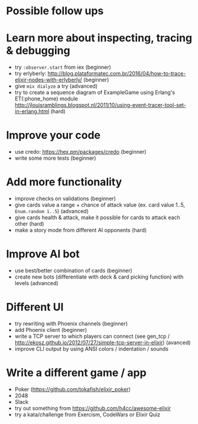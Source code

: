 Possible follow ups
===================

# Learn more about inspecting, tracing & debugging
- try `:observer.start` from iex (beginner)
- try erlyberly: http://blog.plataformatec.com.br/2016/04/how-to-trace-elixir-nodes-with-erlyberly/ (beginner)
- give `mix dialyze` a try (advanced)
- try to create a sequence diagram of ExampleGame using Erlang's ET(:phone_home) module http://jlouisramblings.blogspot.nl/2011/10/using-event-tracer-tool-set-in-erlang.html (hard)

# Improve your code
- use credo: https://hex.pm/packages/credo (beginner)
- write some more tests (beginner)

# Add more functionality
- improve checks on validations (beginner)
- give cards value a range + chance of attack value (ex. card value 1..5, `Enum.random 1..5`) (advanced)
- give cards health & attack, make it possible for cards to attack each other (hard)
- make a story mode from different AI opponents (hard)

# Improve AI bot
- use best/better combination of cards (beginner)
- create new bots (differentiate with deck & card picking function) with levels (advanced)

# Different UI
- try rewriting with Phoenix channels (beginner)
- add Phoenix client (beginner)
- write a TCP server to which players can connect (see gen_tcp / http://ekosz.github.io/2012/07/27/simple-tcp-server-in-elixir) (avanced)
- improve CLI output by using ANSI colors / indentation / sounds

# Write a different game / app
- Poker (https://github.com/tokafish/elixir_poker)
- 2048
- Slack
- try out something from https://github.com/h4cc/awesome-elixir
- try a kata/challenge from Exercism, CodeWars or Elixir Quiz
